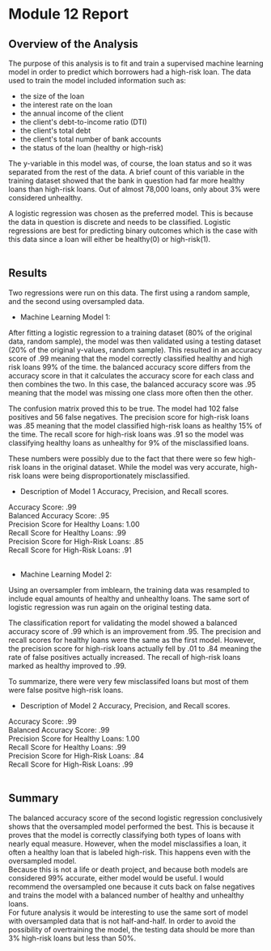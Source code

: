 # Module 12 Report

## Overview of the Analysis

The purpose of this analysis is to fit and train a supervised machine learning model in order to predict which borrowers had a high-risk loan. The data used to train the model included information such as:

* the size of the loan
* the interest rate on the loan 
* the annual income of the client
* the client's debt-to-income ratio (DTI)
* the client's total debt
* the client's total number of bank accounts
* the status of the loan (healthy or high-risk)

The y-variable in this model was, of course, the loan status and so it was separated from the rest of the data. A brief count of this variable in the training dataset showed that the bank in question had far more healthy loans than high-risk loans. Out of almost 78,000 loans, only about 3% were considered unhealthy.

A logistic regression was chosen as the preferred model. This is because the data in question is discrete and needs to be classified. Logistic regressions are best for predicting binary outcomes which is the case with this data since a loan will either be healthy(0) or high-risk(1).<br><br> 


## Results

Two regressions were run on this data. The first using a random sample, and the second using oversampled data.

* Machine Learning Model 1: 

After fitting a logistic regression to a training dataset (80% of the original data, random sample), the model was then validated using a testing dataset (20% of the original y-values, random sample). This resulted in an accuracy score of .99 meaning that the model correctly classified healthy and high risk loans 99% of the time. the balanced accuracy score differs from the accuracy score in that it calculates the accuracy score for each class and then combines the two. In this case, the balanced accuracy score was .95 meaning that the model was missing one class more often then the other. 

The confusion matrix proved this to be true. The model had 102 false positives and 56 false negatives. The precision score for high-risk loans was .85 meaning that the model classified high-risk loans as healthy 15% of the time. The recall score for high-risk loans was .91 so the model was classifying healthy loans as unhealthy for 9% of the misclassified loans. 

These numbers were possibly due to the fact that there were so few high-risk loans in the original dataset. While the model was very accurate, high-risk loans were being disproportionately misclassified.


  * Description of Model 1 Accuracy, Precision, and Recall scores.

Accuracy Score: .99<br>
Balanced Accuracy Score: .95<br>
Precision Score for Healthy Loans: 1.00<br>
Recall Score for Healthy Loans: .99<br>
Precision Score for High-Risk Loans: .85<br>
Recall Score for High-Risk Loans: .91<br><br>  


* Machine Learning Model 2:

Using an oversampler from imblearn, the training data was resampled to include equal amounts of healthy and unhealthy loans. The same sort of logistic regression was run again on the original testing data. 

The classification report for validating the model showed a balanced accuracy score of .99 which is an improvement from .95. The precision and recall scores for healthy loans were the same as the first model. However, the precision score for high-risk loans actually fell by .01 to .84 meaning the rate of false positives actually increased. The recall of high-risk loans marked as healthy improved to .99.

To summarize, there were very few misclassifed loans but most of them were false positve high-risk loans.

  * Description of Model 2 Accuracy, Precision, and Recall scores.

Accuracy Score: .99<br>
Balanced Accuracy Score: .99<br>
Precision Score for Healthy Loans: 1.00<br> 
Recall Score for Healthy Loans: .99<br>
Precision Score for High-Risk Loans: .84<br>
Recall Score for High-Risk Loans: .99<br><br>

## Summary

The balanced accuracy score of the second logistic regression conclusively shows that the oversampled model performed the best. This is because it proves that the model is correctly classifying both types of loans with nearly equal measure. However, when the model misclassifies a loan, it often a healthy loan that is labeled high-risk. This happens even with the oversampled model. <br>
Because this is not a life or death project, and because both models are considered 99% accurate, either model would be useful. I would recommend the oversampled one because it cuts back on false negatives and trains the model with a balanced number of healthy and unhealthy loans.<br> 
For future analysis it would be interesting to use the same sort of model with oversampled data that is not half-and-half. In order to avoid the possibility of overtraining the model, the testing data should be more than 3% high-risk loans but less than 50%.